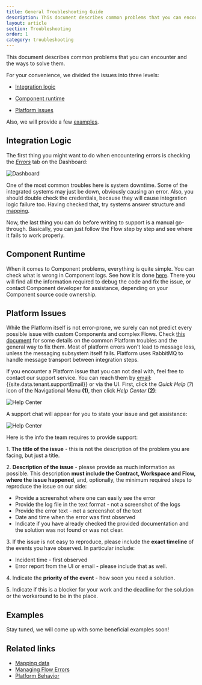 ```yaml
---
title: General Troubleshooting Guide
description: This document describes common problems that you can encounter and the ways to solve them.
layout: article
section: Troubleshooting
order: 1
category: troubleshooting
---
```


This document describes common problems that you can encounter and the ways to solve them.

For your convenience, we divided the issues into three levels:

- [Integration logic](#integration-logic)

- [Component runtime](#component-runtime)

- [Platform issues](#platform-issues)

Also, we will provide a few [examples](#examples).

## Integration Logic

The first thing you might want to do when encountering errors is checking the *[Errors](/developers/error-retry)* tab on the Dashboard:

![Dashboard](/assets/img/integrator-guide/troubleshoot/Screenshot_1.png)

One of the most common troubles here is system downtime. Some of the integrated systems may just be down, obviously causing an error. Also, you should double check the credentials, because they will cause integration logic failure too. Having checked that, try systems answer structure and [mapping](mapping-data).

Now, the last thing you can do before writing to support is a manual go-through. Basically, you can just follow the Flow step by step and see where it fails to work properly.

## Component Runtime

When it comes to Component problems, everything is quite simple. You can check what is wrong in Component logs. See how it is done [here](managing-flow-errors). There you will find all the information required to debug the code and fix the issue, or contact Component developer for assistance, depending on your Component source code ownership.

## Platform Issues

While the Platform itself is not error-prone, we surely can not predict every possible issue with custom Components and complex Flows. Check [this document](platform-behavior) for some details on the common Platform troubles and the general way to fix them.
Most of platform errors won't lead to message loss, unless the messaging subsystem itself fails. Platform uses RabbitMQ to handle message transport between integration steps.

If you encounter a Platform issue that you can not deal with, feel free to
contact our support service. You can reach them by [email](mailto:{{site.data.tenant.supportEmail}}): {{site.data.tenant.supportEmail}} or via the UI. First, click the *Quick Help* (*?*) icon of the Navigational Menu **(1)**, then click *Help Center* **(2)**:

![Help Center](/assets/img/integrator-guide/troubleshoot/Screenshot_2.png)

A support chat will appear for you to state your issue and get assistance:

![Help Center](/assets/img/integrator-guide/troubleshoot/Screenshot_3.png)

Here is the info the team requires to provide support:

1\. **The title of the issue** - this is not the description of the problem you are facing, but just a title.

2\. **Description of the issue** - please provide as much information as possible. This description **must include the Contract, Workspace and Flow, where the issue happened**, and, optionally, the minimum required steps to reproduce the issue on our side:
- Provide a screenshot where one can easily see the error
- Provide the log file in the text format - not a screenshot of the logs
- Provide the error text - not a screenshot of the text
- Date and time when the error was first observed
- Indicate if you have already checked the provided documentation and the solution was not found or was not clear.

3\. If the issue is not easy to reproduce, please include the **exact timeline** of the events you have observed. In particular include:
- Incident time - first observed
- Error report from the UI or email - please include that as well.

4\. Indicate the **priority of the event** - how soon you need a solution.

5\. Indicate if this is a blocker for your work and the deadline for the solution or the workaround to be in the place.

## Examples

Stay tuned, we will come up with some beneficial examples soon!

## Related links

- [Mapping data](mapping-data)
- [Managing Flow Errors](managing-flow-errors)
- [Platform Behavior](platform-behavior)
